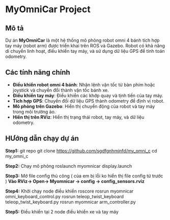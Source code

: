 # MyOmniCar Project

## Mô tả
Dự án **MyOmniCar** là một hệ thống mô phỏng robot omni 4 bánh tích hợp tay máy (robot arm) được triển khai trên ROS và Gazebo. Robot có khả năng di chuyển linh hoạt, điều khiển tay máy, và sử dụng dữ liệu GPS để tính toán odometry.

## Các tính năng chính
- **Điều khiển robot omni 4 bánh**: Nhận lệnh vận tốc từ bàn phím hoặc joystick và chuyển đổi thành vận tốc bánh xe.
- **Điều khiển tay máy**: Điều khiển các khớp quay và tịnh tiến của tay máy.
- **Tích hợp GPS**: Chuyển đổi dữ liệu GPS thành odometry để định vị robot.
- **Mô phỏng trên Gazebo**: Hiển thị chuyển động của robot và tay máy trong môi trường ảo.
- **Hiển thị trên RViz**: Hiển thị trạng thái robot, tay máy, và dữ liệu odometry.

## HƯớng dẫn chạy dự án
**Step1:** git repo
git clone https://github.com/sgdfgnhmjnfd/my_omni_c
cd my_omni_c

**Step2:** Chạy mô phỏng
roslaunch myomnicar display.launch

**Step3:** Mở file config thủ công ( của em bị lỗi ko hiển thị file config từ trước )
**Vào RViz-> Open-> Myomnicar -> config -> config_sensors.rviz**

**Step4:** Khởi chạy node điều khiển
roscore
rosrun myomnicar omni_keyboard_control.py
rosrun teleop_twist_keyboard teleop_twist_keyboard.py 
rosrun myomnicar arm_controller.py

**Step5:** Điều khiển tại 2 node điều khiển xe và tay máy
